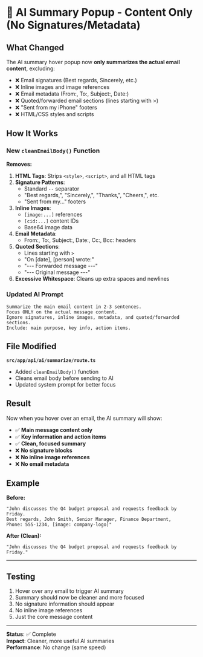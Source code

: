 # 🎯 AI Summary Popup - Content Only (No Signatures/Metadata)

## What Changed

The AI summary hover popup now **only summarizes the actual email content**, excluding:

- ❌ Email signatures (Best regards, Sincerely, etc.)
- ❌ Inline images and image references
- ❌ Email metadata (From:, To:, Subject:, Date:)
- ❌ Quoted/forwarded email sections (lines starting with >)
- ❌ "Sent from my iPhone" footers
- ❌ HTML/CSS styles and scripts

## How It Works

### New `cleanEmailBody()` Function

**Removes:**

1. **HTML Tags**: Strips `<style>`, `<script>`, and all HTML tags
2. **Signature Patterns**:
   - Standard `--` separator
   - "Best regards,", "Sincerely,", "Thanks,", "Cheers,", etc.
   - "Sent from my..." footers
3. **Inline Images**:
   - `[image:...]` references
   - `[cid:...]` content IDs
   - Base64 image data
4. **Email Metadata**:
   - From:, To:, Subject:, Date:, Cc:, Bcc: headers
5. **Quoted Sections**:
   - Lines starting with `>`
   - "On [date], [person] wrote:"
   - "--- Forwarded message ---"
   - "--- Original message ---"
6. **Excessive Whitespace**: Cleans up extra spaces and newlines

### Updated AI Prompt

```
Summarize the main email content in 2-3 sentences.
Focus ONLY on the actual message content.
Ignore signatures, inline images, metadata, and quoted/forwarded sections.
Include: main purpose, key info, action items.
```

## File Modified

**`src/app/api/ai/summarize/route.ts`**

- Added `cleanEmailBody()` function
- Cleans email body before sending to AI
- Updated system prompt for better focus

## Result

Now when you hover over an email, the AI summary will show:

- ✅ **Main message content only**
- ✅ **Key information and action items**
- ✅ **Clean, focused summary**
- ❌ **No signature blocks**
- ❌ **No inline image references**
- ❌ **No email metadata**

## Example

**Before:**

```
"John discusses the Q4 budget proposal and requests feedback by Friday.
Best regards, John Smith, Senior Manager, Finance Department,
Phone: 555-1234, [image: company-logo]"
```

**After (Clean):**

```
"John discusses the Q4 budget proposal and requests feedback by Friday."
```

---

## Testing

1. Hover over any email to trigger AI summary
2. Summary should now be cleaner and more focused
3. No signature information should appear
4. No inline image references
5. Just the core message content

---

**Status**: ✅ Complete  
**Impact**: Cleaner, more useful AI summaries  
**Performance**: No change (same speed)

